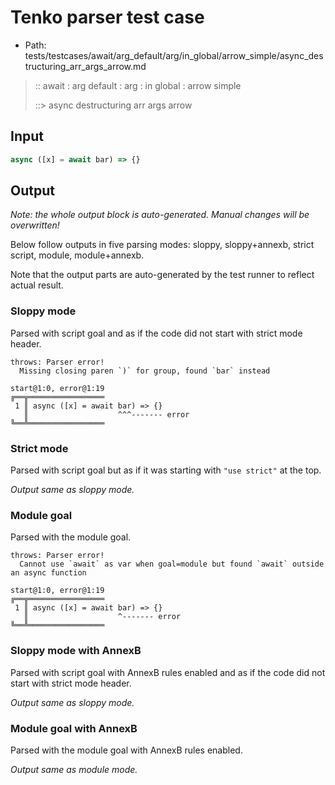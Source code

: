 # Tenko parser test case

- Path: tests/testcases/await/arg_default/arg/in_global/arrow_simple/async_destructuring_arr_args_arrow.md

> :: await : arg default : arg : in global : arrow simple
>
> ::> async destructuring arr args arrow

## Input

`````js
async ([x] = await bar) => {}
`````

## Output

_Note: the whole output block is auto-generated. Manual changes will be overwritten!_

Below follow outputs in five parsing modes: sloppy, sloppy+annexb, strict script, module, module+annexb.

Note that the output parts are auto-generated by the test runner to reflect actual result.

### Sloppy mode

Parsed with script goal and as if the code did not start with strict mode header.

`````
throws: Parser error!
  Missing closing paren `)` for group, found `bar` instead

start@1:0, error@1:19
╔══╦═════════════════
 1 ║ async ([x] = await bar) => {}
   ║                    ^^^------- error
╚══╩═════════════════

`````

### Strict mode

Parsed with script goal but as if it was starting with `"use strict"` at the top.

_Output same as sloppy mode._

### Module goal

Parsed with the module goal.

`````
throws: Parser error!
  Cannot use `await` as var when goal=module but found `await` outside an async function

start@1:0, error@1:19
╔══╦═════════════════
 1 ║ async ([x] = await bar) => {}
   ║                    ^------- error
╚══╩═════════════════

`````

### Sloppy mode with AnnexB

Parsed with script goal with AnnexB rules enabled and as if the code did not start with strict mode header.

_Output same as sloppy mode._

### Module goal with AnnexB

Parsed with the module goal with AnnexB rules enabled.

_Output same as module mode._
